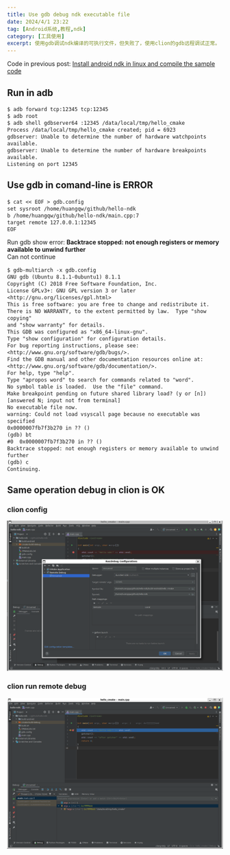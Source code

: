 ```yaml
---
title: Use gdb debug ndk executable file
date: 2024/4/1 23:22
tag: [Android系统,教程,ndk]
category: [工具使用]
excerpt: 使用gdb调试ndk编译的可执行文件，但失败了，使用clion的gdb远程调试正常。
---
```


Code in previous post: [Install android ndk in linux and compile the sample code](https://hqw700.github.io/2024/03/26/2024-03-26-linux-install-android-emulator/)

## Run in adb
```
$ adb forward tcp:12345 tcp:12345
$ adb root
$ adb shell gdbserver64 :12345 /data/local/tmp/hello_cmake
Process /data/local/tmp/hello_cmake created; pid = 6923
gdbserver: Unable to determine the number of hardware watchpoints available.
gdbserver: Unable to determine the number of hardware breakpoints available.
Listening on port 12345
```

## Use gdb in comand-line is ERROR
```
$ cat << EOF > gdb.config
set sysroot /home/huangqw/github/hello-ndk
b /home/huangqw/github/hello-ndk/main.cpp:7
target remote 127.0.0.1:12345
EOF
```

Run gdb show error: **Backtrace stopped: not enough registers or memory available to unwind further**  
Can not continue
```
$ gdb-multiarch -x gdb.config
GNU gdb (Ubuntu 8.1.1-0ubuntu1) 8.1.1
Copyright (C) 2018 Free Software Foundation, Inc.
License GPLv3+: GNU GPL version 3 or later <http://gnu.org/licenses/gpl.html>
This is free software: you are free to change and redistribute it.
There is NO WARRANTY, to the extent permitted by law.  Type "show copying"
and "show warranty" for details.
This GDB was configured as "x86_64-linux-gnu".
Type "show configuration" for configuration details.
For bug reporting instructions, please see:
<http://www.gnu.org/software/gdb/bugs/>.
Find the GDB manual and other documentation resources online at:
<http://www.gnu.org/software/gdb/documentation/>.
For help, type "help".
Type "apropos word" to search for commands related to "word".
No symbol table is loaded.  Use the "file" command.
Make breakpoint pending on future shared library load? (y or [n]) [answered N; input not from terminal]
No executable file now.
warning: Could not load vsyscall page because no executable was specified
0x0000007fb7f3b270 in ?? ()
(gdb) bt
#0  0x0000007fb7f3b270 in ?? ()
Backtrace stopped: not enough registers or memory available to unwind further
(gdb) c
Continuing.

```

## Same operation debug in clion is OK
### clion config
![clion gdb config](/img/blog/ndk-gdb-1.png)

### clion run remote debug
![clion run remote debug](/img/blog/ndk-gdb-2.png)


